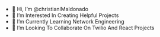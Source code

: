 - 👋 Hi, I’m @christianlMaldonado
- 👀 I’m Interested In Creating Helpful Projects
- 🌱 I’m Currently Learning Network Engineering
- 💞️ I’m Looking To Collaborate On Twilio And React Projects 

<!---
christianlMaldonado/christianlMaldonado is a ✨ special ✨ repository because its `README.md` (this file) appears on your GitHub profile.
You can click the Preview link to take a look at your changes.
--->

